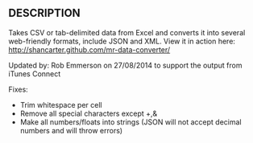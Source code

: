 ## DESCRIPTION

Takes CSV or tab-delimited data from Excel and converts it into several web-friendly formats, include JSON and XML.
View it in action here: http://shancarter.github.com/mr-data-converter/




Updated by: Rob Emmerson on 27/08/2014 to support the output from iTunes Connect

Fixes:
- Trim whitespace per cell
- Remove all special characters except +,&
- Make all numbers/floats into strings (JSON will not accept decimal numbers and will throw errors)